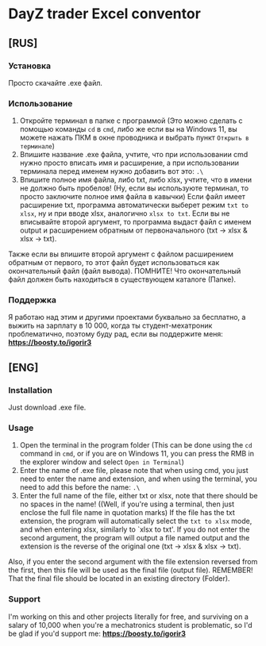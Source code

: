 # DayZ trader Excel conventor

## [RUS]

### Установка

Просто скачайте .exe файл.

### Использование

1. Откройте терминал в папке с программой (Это можно сделать с помощью команды `cd` в `cmd`, либо же если вы на Windows 11, вы можете нажать ПКМ в окне проводника и выбрать пункт `Открыть в терминале`)
2. Впишите название .exe файла, учтите, что при использовании cmd нужно просто вписать имя и расширение, а при использовании терминала перед именем нужно добавить вот это: `.\`
3. Впишите полное имя файла, либо txt, либо xlsx, учтите, что в имени не должно быть пробелов! (Ну, если вы используюте терминал, то просто заключите полное имя файла в кавычки) 
Если файл имеет расширение txt, программа автоматически выберет режим `txt to xlsx`, ну и при вводе xlsx, аналогично `xlsx to txt`.
Если вы не вписывайте второй аргумент, то программа выдаст файл с именем output и расширением обратным от первоначального (txt -> xlsx & xlsx -> txt).

Также если вы впишите второй аргумент с файлом расширением обратным от первого, то этот файл будет использоваться как окончательный файл (файл вывода).
ПОМНИТЕ! Что окончательный файл должен быть находиться в существующем каталоге (Папке).

### Поддержка
Я работаю над этим и другими проектами буквально за бесплатно, а выжить на зарплату в 10 000, когда ты студент-мехатроник проблематично, поэтому буду рад, если вы поддержите меня: **https://boosty.to/igorir3**

## [ENG]

### Installation

Just download .exe file.

### Usage

1. Open the terminal in the program folder (This can be done using the `cd` command in `cmd`, or if you are on Windows 11, you can press the RMB in the explorer window and select `Open in Terminal`)
2. Enter the name of .exe file, please note that when using cmd, you just need to enter the name and extension, and when using the terminal, you need to add this before the name: `.\`
3. Enter the full name of the file, either txt or xlsx, note that there should be no spaces in the name! ((Well, if you're using a terminal, then just enclose the full file name in quotation marks)
If the file has the txt extension, the program will automatically select the `txt to xlsx` mode, and when entering xlsx, similarly to `xlsx to txt'.
If you do not enter the second argument, the program will output a file named output and the extension is the reverse of the original one (txt -> xlsx & xlsx -> txt).

Also, if you enter the second argument with the file extension reversed from the first, then this file will be used as the final file (output file).
REMEMBER! That the final file should be located in an existing directory (Folder).

### Support
I'm working on this and other projects literally for free, and surviving on a salary of 10,000 when you're a mechatronics student is problematic, so I'd be glad if you'd support me: **https://boosty.to/igorir3**
